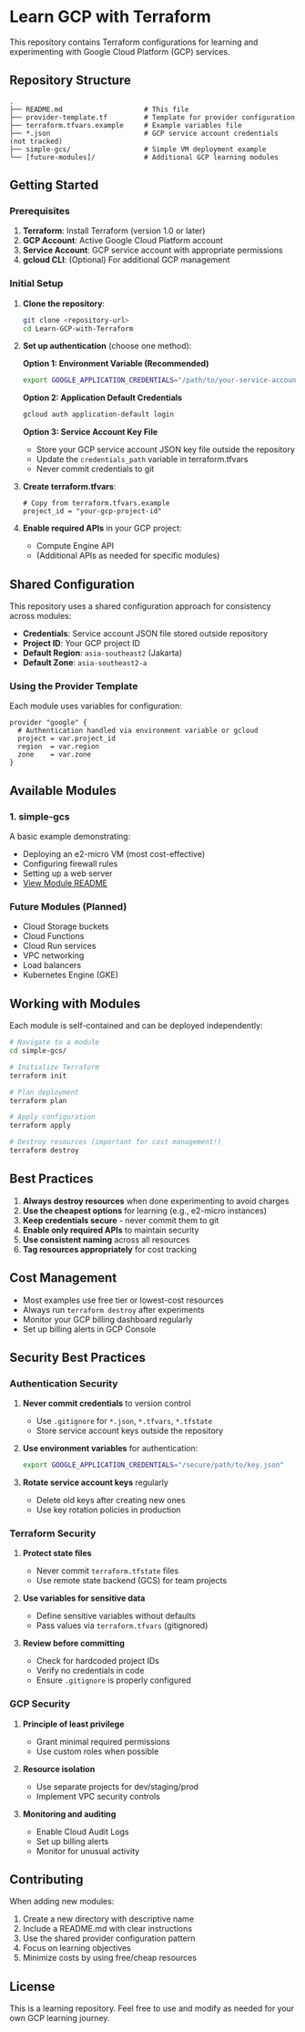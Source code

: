 # Learn GCP with Terraform

This repository contains Terraform configurations for learning and experimenting with Google Cloud Platform (GCP) services.

## Repository Structure

```
.
├── README.md                    # This file
├── provider-template.tf         # Template for provider configuration
├── terraform.tfvars.example     # Example variables file
├── *.json                       # GCP service account credentials (not tracked)
├── simple-gcs/                  # Simple VM deployment example
└── [future-modules]/            # Additional GCP learning modules
```

## Getting Started

### Prerequisites

1. **Terraform**: Install Terraform (version 1.0 or later)
2. **GCP Account**: Active Google Cloud Platform account
3. **Service Account**: GCP service account with appropriate permissions
4. **gcloud CLI**: (Optional) For additional GCP management

### Initial Setup

1. **Clone the repository**:
   ```bash
   git clone <repository-url>
   cd Learn-GCP-with-Terraform
   ```

2. **Set up authentication** (choose one method):
   
   **Option 1: Environment Variable (Recommended)**
   ```bash
   export GOOGLE_APPLICATION_CREDENTIALS="/path/to/your-service-account-key.json"
   ```
   
   **Option 2: Application Default Credentials**
   ```bash
   gcloud auth application-default login
   ```
   
   **Option 3: Service Account Key File**
   - Store your GCP service account JSON key file outside the repository
   - Update the `credentials_path` variable in terraform.tfvars
   - Never commit credentials to git

3. **Create terraform.tfvars**:
   ```hcl
   # Copy from terraform.tfvars.example
   project_id = "your-gcp-project-id"
   ```

4. **Enable required APIs** in your GCP project:
   - Compute Engine API
   - (Additional APIs as needed for specific modules)

## Shared Configuration

This repository uses a shared configuration approach for consistency across modules:

- **Credentials**: Service account JSON file stored outside repository
- **Project ID**: Your GCP project ID
- **Default Region**: `asia-southeast2` (Jakarta)
- **Default Zone**: `asia-southeast2-a`

### Using the Provider Template

Each module uses variables for configuration:

```hcl
provider "google" {
  # Authentication handled via environment variable or gcloud
  project = var.project_id
  region  = var.region
  zone    = var.zone
}
```

## Available Modules

### 1. simple-gcs
A basic example demonstrating:
- Deploying an e2-micro VM (most cost-effective)
- Configuring firewall rules
- Setting up a web server
- [View Module README](./simple-gcs/README.md)

### Future Modules (Planned)
- Cloud Storage buckets
- Cloud Functions
- Cloud Run services
- VPC networking
- Load balancers
- Kubernetes Engine (GKE)

## Working with Modules

Each module is self-contained and can be deployed independently:

```bash
# Navigate to a module
cd simple-gcs/

# Initialize Terraform
terraform init

# Plan deployment
terraform plan

# Apply configuration
terraform apply

# Destroy resources (important for cost management!)
terraform destroy
```

## Best Practices

1. **Always destroy resources** when done experimenting to avoid charges
2. **Use the cheapest options** for learning (e.g., e2-micro instances)
3. **Keep credentials secure** - never commit them to git
4. **Enable only required APIs** to maintain security
5. **Use consistent naming** across all resources
6. **Tag resources appropriately** for cost tracking

## Cost Management

- Most examples use free tier or lowest-cost resources
- Always run `terraform destroy` after experiments
- Monitor your GCP billing dashboard regularly
- Set up billing alerts in GCP Console

## Security Best Practices

### Authentication Security
1. **Never commit credentials** to version control
   - Use `.gitignore` for `*.json`, `*.tfvars`, `*.tfstate`
   - Store service account keys outside the repository
   
2. **Use environment variables** for authentication:
   ```bash
   export GOOGLE_APPLICATION_CREDENTIALS="/secure/path/to/key.json"
   ```

3. **Rotate service account keys** regularly
   - Delete old keys after creating new ones
   - Use key rotation policies in production

### Terraform Security
1. **Protect state files**
   - Never commit `terraform.tfstate` files
   - Use remote state backend (GCS) for team projects
   
2. **Use variables for sensitive data**
   - Define sensitive variables without defaults
   - Pass values via `terraform.tfvars` (gitignored)
   
3. **Review before committing**
   - Check for hardcoded project IDs
   - Verify no credentials in code
   - Ensure `.gitignore` is properly configured

### GCP Security
1. **Principle of least privilege**
   - Grant minimal required permissions
   - Use custom roles when possible
   
2. **Resource isolation**
   - Use separate projects for dev/staging/prod
   - Implement VPC security controls
   
3. **Monitoring and auditing**
   - Enable Cloud Audit Logs
   - Set up billing alerts
   - Monitor for unusual activity

## Contributing

When adding new modules:
1. Create a new directory with descriptive name
2. Include a README.md with clear instructions
3. Use the shared provider configuration pattern
4. Focus on learning objectives
5. Minimize costs by using free/cheap resources

## License

This is a learning repository. Feel free to use and modify as needed for your own GCP learning journey.
